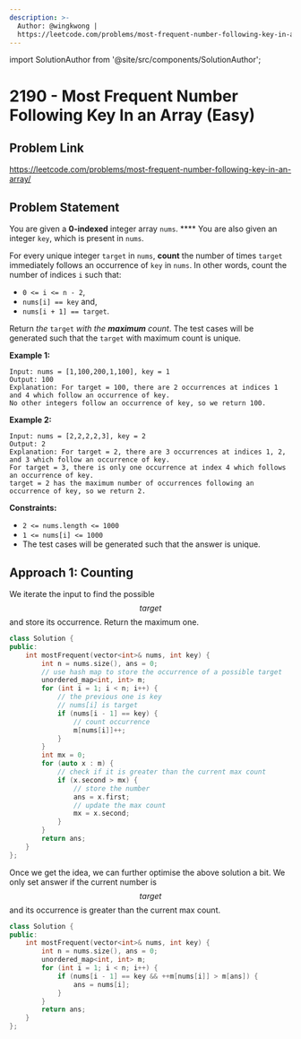 ```yaml
---
description: >-
  Author: @wingkwong |
  https://leetcode.com/problems/most-frequent-number-following-key-in-an-array/
---
```


import SolutionAuthor from '@site/src/components/SolutionAuthor';

# 2190 - Most Frequent Number Following Key In an Array (Easy)

## Problem Link

https://leetcode.com/problems/most-frequent-number-following-key-in-an-array/

## Problem Statement

You are given a **0-indexed** integer array `nums`. **** You are also given an integer `key`, which is present in `nums`.

For every unique integer `target` in `nums`, **count** the number of times `target` immediately follows an occurrence of `key` in `nums`. In other words, count the number of indices `i` such that:

* `0 <= i <= n - 2`,
* `nums[i] == key` and,
* `nums[i + 1] == target`.

Return _the_ `target` _with the **maximum** count_. The test cases will be generated such that the `target` with maximum count is unique.

**Example 1:**

```
Input: nums = [1,100,200,1,100], key = 1
Output: 100
Explanation: For target = 100, there are 2 occurrences at indices 1 and 4 which follow an occurrence of key.
No other integers follow an occurrence of key, so we return 100.
```

**Example 2:**

```
Input: nums = [2,2,2,2,3], key = 2
Output: 2
Explanation: For target = 2, there are 3 occurrences at indices 1, 2, and 3 which follow an occurrence of key.
For target = 3, there is only one occurrence at index 4 which follows an occurrence of key.
target = 2 has the maximum number of occurrences following an occurrence of key, so we return 2.
```

**Constraints:**

* `2 <= nums.length <= 1000`
* `1 <= nums[i] <= 1000`
* The test cases will be generated such that the answer is unique.

## Approach 1: Counting

We iterate the input to find the possible $$target$$ and store its occurrence. Return the maximum one.

<SolutionAuthor name="@wingkwong"/>

```cpp
class Solution {
public:
    int mostFrequent(vector<int>& nums, int key) {
        int n = nums.size(), ans = 0;
        // use hash map to store the occurrence of a possible target
        unordered_map<int, int> m;
        for (int i = 1; i < n; i++) {
            // the previous one is key
            // nums[i] is target
            if (nums[i - 1] == key) {
                // count occurrence
                m[nums[i]]++;
            }
        }
        int mx = 0;
        for (auto x : m) {
            // check if it is greater than the current max count
            if (x.second > mx) {
                // store the number
                ans = x.first;
                // update the max count
                mx = x.second;
            }
        }
        return ans;
    }
};
```

Once we get the idea, we can further optimise the above solution a bit. We only set answer if the current number is $$target$$ and its occurrence is greater than the current max count.

<SolutionAuthor name="@wingkwong"/>

```cpp
class Solution {
public:
    int mostFrequent(vector<int>& nums, int key) {
        int n = nums.size(), ans = 0;
        unordered_map<int, int> m;
        for (int i = 1; i < n; i++) {
            if (nums[i - 1] == key && ++m[nums[i]] > m[ans]) {
                ans = nums[i];
            }
        }
        return ans;
    }
};
```
